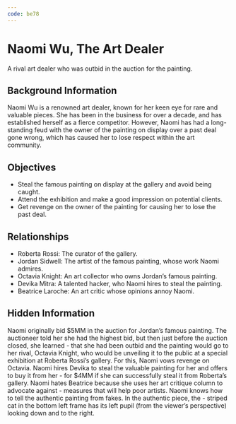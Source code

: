 ```yaml
---
code: be78
---
```


# Naomi Wu, The Art Dealer

A rival art dealer who was outbid in the auction for the painting.

## Background Information

Naomi Wu is a renowned art dealer, known for her keen eye for rare and valuable pieces. She has been in the business for over a decade, and has established herself as a fierce competitor. However, Naomi has had a long-standing feud with the owner of the painting on display over a past deal gone wrong, which has caused her to lose respect within the art community.

## Objectives

- Steal the famous painting on display at the gallery and avoid being caught.
- Attend the exhibition and make a good impression on potential clients.
- Get revenge on the owner of the painting for causing her to lose the past deal.

## Relationships

- Roberta Rossi: The curator of the gallery.
- Jordan Sidwell: The artist of the famous painting, whose work Naomi admires.
- Octavia Knight: An art collector who owns Jordan’s famous painting.
- Devika Mitra: A talented hacker, who Naomi hires to steal the painting.
- Beatrice Laroche: An art critic whose opinions annoy Naomi.

## Hidden Information

Naomi originally bid $5MM in the auction for Jordan’s famous painting. The auctioneer told her she had the highest bid, but then just before the auction closed, she learned - that she had been outbid and the painting would go to her rival, Octavia Knight, who would be unveiling it to the public at a special exhibition at Roberta Rossi’s gallery. For this, Naomi vows revenge on Octavia.
Naomi hires Devika to steal the valuable painting for her and offers to buy it from her - for $4MM if she can successfully steal it from Roberta’s gallery.
Naomi hates Beatrice because she uses her art critique column to advocate against - measures that will help poor artists.
Naomi knows how to tell the authentic painting from fakes. In the authentic piece, the - striped cat in the bottom left frame has its left pupil (from the viewer’s perspective) looking down and to the right.
